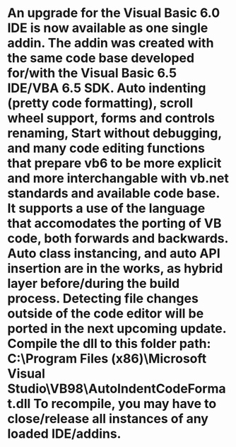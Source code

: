# An upgrade for the Visual Basic 6.0 IDE is now available as one single addin.  The addin was created with the same code base developed for/with the Visual Basic 6.5 IDE/VBA 6.5 SDK.  Auto indenting (pretty code formatting), scroll wheel support, forms and controls renaming, Start without debugging, and many code editing functions that prepare vb6 to be more explicit and more interchangable with vb.net standards and available code base. It supports a use of the language that accomodates the porting of VB code, both forwards and backwards.  Auto class instancing, and auto API insertion are in the works, as hybrid layer before/during the build process.  Detecting file changes outside of the code editor will be ported in the next upcoming update.  Compile the dll to this folder path: C:\Program Files (x86)\Microsoft Visual Studio\VB98\AutoIndentCodeFormat.dll To recompile, you may have to close/release all instances of any loaded IDE/addins.
